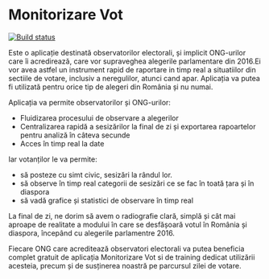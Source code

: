 # Monitorizare Vot

[![Build status](https://ci.appveyor.com/api/projects/status/mekao6cahqixapsr?svg=true)](https://ci.appveyor.com/project/dhont/monitorizare-vot)

Este o aplicație destinată observatorilor electorali, și implicit ONG-urilor care îi acredirează, care vor supraveghea alegerile parlamentare din 2016.Ei vor avea astfel un instrument rapid de raportare in timp real a situatiilor din sectiile de votare, inclusiv a neregulilor, atunci cand apar. Aplicația va putea fi utilizată pentru orice tip de alegeri din România și nu numai.

Aplicația va permite observatorilor și ONG-urilor:

* Fluidizarea procesului de observare a alegerilor
* Centralizarea rapidă a sesizărilor la final de zi și exportarea rapoartelor pentru analiză în câteva secunde
* Acces în timp real la date

Iar votanților le va permite:

* să posteze cu simt civic, sesizări la rândul lor.
* să observe în timp real categorii de sesizări ce se fac în toată țara și în diaspora
* să vadă grafice și statistici de observare în timp real

La final de zi, ne dorim să avem o radiografie clară, simplă și cât mai aproape de realitate a modului în care se desfășoară votul în România și diaspora, începând cu alegerile parlamentre 2016.

Fiecare ONG care acreditează observatori electorali va putea beneficia complet gratuit de aplicația Monitorizare Vot si de training dedicat utilizării acesteia, precum și de susținerea noastră pe parcursul zilei de votare.
